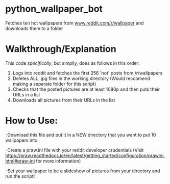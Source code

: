 # python_wallpaper_bot
Fetches ten hot wallpapers from www.reddit.com/r/wallpaper and downloads them to a folder

# Walkthrough/Explanation
This code *specifically*, but simplly, does as follows in this order:
1. Logs into reddit and fetches the first 256 'hot' posts from /r/wallpapers
2. Deletes ALL .jpg files in the working directory (Would reccomend making a separate folder for this script)
3. Checks that the posted pictures are at least 1080p and then puts their URLs in a list
4. Downloads all pictures from their URLs in the list

# How to Use:
-Download this file and put it in a NEW directory that you want to put 10 wallpapers into

-Create a praw.ini file with your reddit developer crudentials (Visit https://praw.readthedocs.io/en/latest/getting_started/configuration/prawini.html#praw-ini 
for more information)

-Set your wallpaper to be a slideshow of pictures from your directory and run the script!
